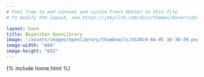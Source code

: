 ```yaml
---
# Feel free to add content and custom Front Matter to this file.
# To modify the layout, see https://jekyllrb.com/docs/themes/#overriding-theme-defaults

layout: base
title: Bayanihan OpenLibrary
image: "/assets/images/openlibrary/thumbnails/SS2024-04-05 16-30-39.png"
image-width: "684"
image-height: "632"
---
```

{% include home.html %}